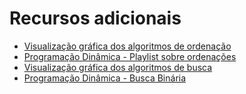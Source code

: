 # Recursos adicionais

* [Visualização gráfica dos algoritmos de ordenação](https://www.cs.usfca.edu/~galles/visualization/ComparisonSort.html)
* [Programação Dinâmica - Playlist sobre ordenações](https://www.youtube.com/watch?v=ZT_dT8yn48s&list=PL5TJqBvpXQv4l7nH-08fMfyl7aDFNW_fC)
* [Visualização gráfica dos algoritmos de busca](https://www.cs.usfca.edu/~galles/visualization/Search.html)
* [Programação Dinâmica - Busca Binária](https://youtu.be/EgLE5HwRy_M)
